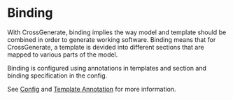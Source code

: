 # Binding

With CrossGenerate, binding implies the way model and template should be combined in order to generate working software.
Binding means that for CrossGenerate, a template is devided into different sections that are mapped to various parts of the model.

Binding is configured using annotations in templates and section and binding specification in the config.

See [Config](../Config) and [Template Annotation](../Template/Annotation) for more information.
